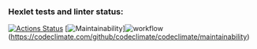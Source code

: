 ### Hexlet tests and linter status:
[![Actions Status](https://github.com/Xisp93/python-project-lvl1/workflows/hexlet-check/badge.svg)](https://github.com/Xisp93/python-project-lvl1/actions)
[![Maintainability](https://api.codeclimate.com/v1/badges/a99a88d28ad37a79dbf6/maintainability)]![workflow](https://github.com/Xisp93/python-project-lvl1/.github/workflows/make.yml/badge.svg?event=push)(https://codeclimate.com/github/codeclimate/codeclimate/maintainability)

